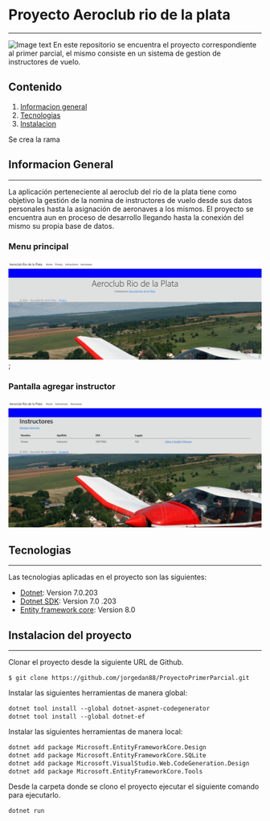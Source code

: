 # Proyecto Aeroclub rio de la plata
***
![Image text](https://static.wixstatic.com/media/279b70_07d1f5ba938e4f0fa2fa745371a35533.jpg)
En este repositorio se encuentra el proyecto correspondiente al primer parcial, el mismo consiste en un sistema de gestion de instructores de vuelo.

## Contenido
1. [Informacion general](#general-info)
2. [Tecnologias](#technologies)
3. [Instalacion](#installation)

Se crea la rama
## Informacion General 
***
La aplicación perteneciente al aeroclub del río de la plata tiene como objetivo la gestión de la nomina de instructores de vuelo desde sus datos personales hasta la asignación de aeronaves a los mismos.  El proyecto se encuentra aun en proceso de desarrollo llegando hasta la conexión del mismo su propia base de datos. 
### Menu principal

![Image text](https://github.com/jorgedan88/ProyectoPrimerParcial/blob/main/Resources/Index.jpg);

### Pantalla agregar instructor
![Image text](https://github.com/jorgedan88/ProyectoPrimerParcial/blob/main/Resources/Crear.jpg)


## Tecnologias
***
Las tecnologias aplicadas en el proyecto son las siguientes:
* [Dotnet](https://dotnet.microsoft.com/en-us/download): Version 7.0.203 
* [Dotnet SDK](https://example.com): Version 7.0
.203
* [Entity framework core](https://learn.microsoft.com/en-us/ef/core/): Version 8.0

## Instalacion del proyecto
***
Clonar el proyecto desde la siguiente URL de Github. 
```
$ git clone https://github.com/jorgedan88/ProyectoPrimerParcial.git

```

Instalar las siguientes herramientas de manera global:
```
dotnet tool install --global dotnet-aspnet-codegenerator
dotnet tool install --global dotnet-ef

```
Instalar las siguientes herramientas de manera local:
```
dotnet add package Microsoft.EntityFrameworkCore.Design
dotnet add package Microsoft.EntityFrameworkCore.SQLite
dotnet add package Microsoft.VisualStudio.Web.CodeGeneration.Design
dotnet add package Microsoft.EntityFrameworkCore.Tools

```
Desde la carpeta donde se clono el proyecto ejecutar el siguiente comando para ejecutarlo. 
```
dotnet run

```
